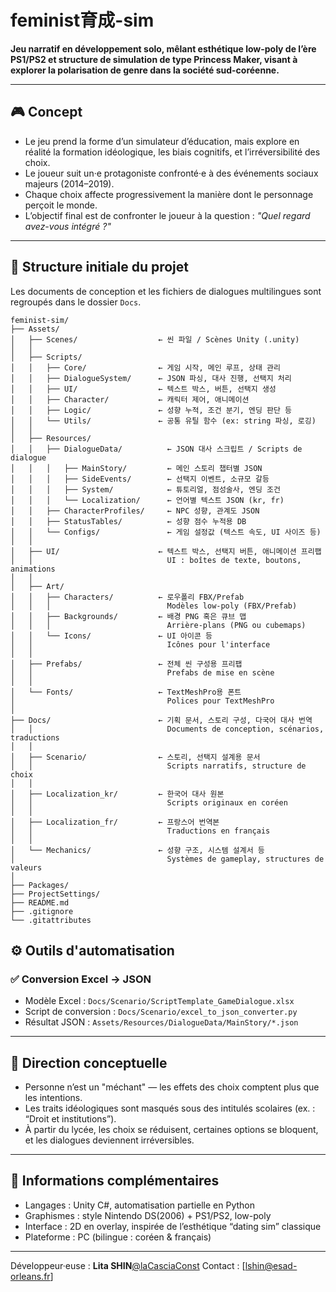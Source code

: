 # feminist育成-sim

**Jeu narratif en développement solo, mêlant esthétique low-poly de l’ère PS1/PS2 et structure de simulation de type Princess Maker, visant à explorer la polarisation de genre dans la société sud-coréenne.**

---

## 🎮 Concept

- Le jeu prend la forme d’un simulateur d’éducation, mais explore en réalité la formation idéologique, les biais cognitifs, et l’irréversibilité des choix.
- Le joueur suit un·e protagoniste confronté·e à des événements sociaux majeurs (2014–2019).
- Chaque choix affecte progressivement la manière dont le personnage perçoit le monde.
- L’objectif final est de confronter le joueur à la question : *"Quel regard avez-vous intégré ?"*

---

## 📁 Structure initiale du projet

Les documents de conception et les fichiers de dialogues multilingues sont regroupés dans le dossier `Docs`.  

```plaintext
feminist-sim/
├── Assets/
│   ├── Scenes/                  ← 씬 파일 / Scènes Unity (.unity)
│   │
│   ├── Scripts/
│   │   ├── Core/                ← 게임 시작, 메인 루프, 상태 관리
│   │   ├── DialogueSystem/      ← JSON 파싱, 대사 진행, 선택지 처리
│   │   ├── UI/                  ← 텍스트 박스, 버튼, 선택지 생성
│   │   ├── Character/           ← 캐릭터 제어, 애니메이션
│   │   ├── Logic/               ← 성향 누적, 조건 분기, 엔딩 판단 등
│   │   └── Utils/               ← 공통 유틸 함수 (ex: string 파싱, 로깅)
│   │
│   ├── Resources/
│   │   ├── DialogueData/          ← JSON 대사 스크립트 / Scripts de dialogue
│   │   │   ├── MainStory/         ← 메인 스토리 챕터별 JSON
│   │   │   ├── SideEvents/        ← 선택지 이벤트, 소규모 갈등
│   │   │   ├── System/            ← 튜토리얼, 점성술사, 엔딩 조건
│   │   │   └── Localization/      ← 언어별 텍스트 JSON (kr, fr)
│   │   ├── CharacterProfiles/     ← NPC 성향, 관계도 JSON
│   │   ├── StatusTables/          ← 성향 점수 누적용 DB
│   │   └── Configs/               ← 게임 설정값 (텍스트 속도, UI 사이즈 등)
│   │
│   ├── UI/                      ← 텍스트 박스, 선택지 버튼, 애니메이션 프리팹  
│   │                              UI : boîtes de texte, boutons, animations
│   │
│   ├── Art/
│   │   ├── Characters/          ← 로우폴리 FBX/Prefab  
│   │   │                          Modèles low-poly (FBX/Prefab)
│   │   ├── Backgrounds/         ← 배경 PNG 혹은 큐브 맵  
│   │   │                          Arrière-plans (PNG ou cubemaps)
│   │   └── Icons/               ← UI 아이콘 등  
│   │                              Icônes pour l'interface
│   │
│   ├── Prefabs/                 ← 전체 씬 구성용 프리팹  
│   │                              Prefabs de mise en scène
│   │
│   └── Fonts/                   ← TextMeshPro용 폰트  
│                                  Polices pour TextMeshPro
│
├── Docs/                        ← 기획 문서, 스토리 구성, 다국어 대사 번역  
│   │                              Documents de conception, scénarios, traductions
│   │
│   ├── Scenario/                ← 스토리, 선택지 설계용 문서  
│   │                              Scripts narratifs, structure de choix
│   │
│   ├── Localization_kr/         ← 한국어 대사 원본  
│   │                              Scripts originaux en coréen
│   │
│   ├── Localization_fr/         ← 프랑스어 번역본  
│   │                              Traductions en français
│   │
│   └── Mechanics/               ← 성향 구조, 시스템 설계서 등  
│                                  Systèmes de gameplay, structures de valeurs
│
├── Packages/
├── ProjectSettings/
├── README.md
├── .gitignore
└── .gitattributes
```

## ⚙️ Outils d'automatisation

### ✅ Conversion Excel → JSON

- Modèle Excel : `Docs/Scenario/ScriptTemplate_GameDialogue.xlsx`
- Script de conversion : `Docs/Scenario/excel_to_json_converter.py`
- Résultat JSON : `Assets/Resources/DialogueData/MainStory/*.json`

---

## 🧠 Direction conceptuelle

- Personne n’est un "méchant" — les effets des choix comptent plus que les intentions.
- Les traits idéologiques sont masqués sous des intitulés scolaires (ex. : “Droit et institutions”).
- À partir du lycée, les choix se réduisent, certaines options se bloquent, et les dialogues deviennent irréversibles.

---

## 📌 Informations complémentaires

- Langages : Unity C#, automatisation partielle en Python
- Graphismes : style Nintendo DS(2006) + PS1/PS2, low-poly
- Interface : 2D en overlay, inspirée de l’esthétique “dating sim” classique
- Plateforme : PC (bilingue : coréen & français)

---

Développeur·euse : **Lita SHIN**[@laCasciaConst](https://github.com/laCasciaConst)
Contact : [lshin@esad-orleans.fr]